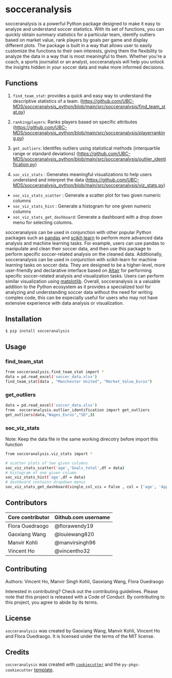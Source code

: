 # socceranalysis

socceranalysis is a powerful Python package designed to make it easy to analyze and understand soccer statistics. With its set of functions, you can quickly obtain summary statistics for a particular team, identify outliers based on market value, rank players by goals per game and display different plots. The package is built in a way that allows user to easily customize the functions to their own interests, giving them the flexibility to analyze the data in a way that is most meaningful to them. Whether you're a coach, a sports journalist or an analyst, socceranalysis will help you unlock the insights hidden in your soccer data and make more informed decisions.

## Functions


1. `find_team_stat`: provides a quick and easy way to understand the descriptive statistics of a team. (https://github.com/UBC-MDS/socceranalysis_python/blob/main/src/socceranalysis/find_team_stat.py) 

2. `rankingplayers`:  Ranks players based on specific attributes (https://github.com/UBC-MDS/socceranalysis_python/blob/main/src/socceranalysis/playerranking.py)

3. `get_outliers`: Identifes outliers using statistical methods (interquartile range or standard deviations) (https://github.com/UBC-MDS/socceranalysis_python/blob/main/src/socceranalysis/outlier_identification.py)

4. `soc_viz_stats` :  Generates meaningful visualizations to help users understand and interpret the data (https://github.com/UBC-MDS/socceranalysis_python/blob/main/src/socceranalysis/viz_stats.py)
* `soc_viz_stats_scatter` : Generate a scatter plot for two given numeric columns
* `soc_viz_stats_hist` :  Generate a histogram for one given numeric columns
* `soc_viz_stats_get_dashboard`: Generate a dashboard with a drop down menu for selecting columns.  



socceranalysis can be used in conjunction with other popular Python packages such as [pandas](https://github.com/pandas-dev/pandas) and [scikit-learn](https://github.com/scikit-learn/scikit-learn) to perform more advanced data analysis and machine learning tasks. For example, users can use pandas to manipulate and clean their soccer data, and then use this package to perform specific soccer-related analysis on the cleaned data. Additionally, socceranalysis can be used in conjunction with scikit-learn for machine learning tasks on soccer data. They are designed to be a higher-level, more user-friendly and declarative interface based on [Altair](https://github.com/altair-viz/altair) for performing specific soccer-related analysis and visualization tasks. Users can perform similar visualization using [matplotlib](https://github.com/matplotlib/matplotlib). Overall, socceranalysis is a valuable addition to the Python ecosystem as it provides a specialized tool for analyzing and understanding soccer data without the need for writing complex code, this can be especially useful for users who may not have extensive experience with data analysis or visualization.



## Installation

```bash
$ pip install socceranalysis
```

## Usage


###  find_team_stat
```bash
from socceranalysis.find_team_stat import *
data = pd.read_excel('soccer_data.xlsx')
find_team_stat(data , "Manchester United", "Market_Value_Euros")
```
### get_outliers
```bash 
data = pd.read_excel('soccer_data.xlsx')
from  socceranalysis.outlier_identification import get_outliers
get_outliers(data,"Wages_Euros","SD",3)
```
###  soc_viz_stats
Note: Keep the data file in the same working direcotry before import this function
```bash
from socceranalysis.viz_stats import *

# scatter plots of two given columns
soc_viz_stats_scatter('age','Goals_total',df = data)
# histogram of one given column
soc_viz_stats_hist('age',df = data)
# dashboard contains dropdown menus
soc_viz_stats_get_dashboard(single_col_vis = False , col = ['age', 'Appearances total', 'Wages_Euros', 'Goals_total',  'Yellow_Cards_Total'])
```

## Contributors

|  	 Core contributor| Github.com username| 
|---------|---|
|  Flora Ouedraogo |  @florawendy19 | 
|  Gaoxiang Wang |  @louiewang820 | 
|  Manvir Kohli | @manvirsingh96 |
| Vincent Ho | @vincentho32 |

## Contributing

Authors: Vincent Ho, Manvir Singh Kohli, Gaoxiang Wang, Flora Ouedraogo

Interested in contributing? Check out the contributing guidelines. Please note that this project is released with a Code of Conduct. By contributing to this project, you agree to abide by its terms.

## License

`socceranalysis` was created by Gaoxiang Wang, Manvir Kohli, Vincent Ho and Flora Ouedraogo. It is licensed under the terms of the MIT license.

## Credits

`socceranalysis` was created with [`cookiecutter`](https://cookiecutter.readthedocs.io/en/latest/) and the `py-pkgs-cookiecutter` [template](https://github.com/py-pkgs/py-pkgs-cookiecutter).
